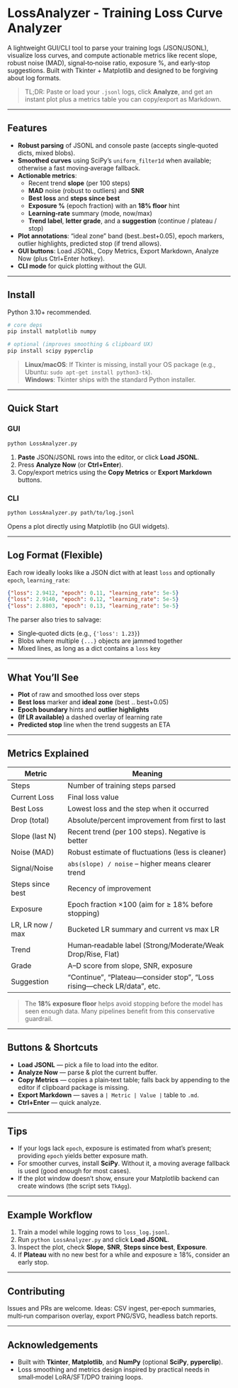 # LossAnalyzer - Training Loss Curve Analyzer

A lightweight GUI/CLI tool to parse your training logs (JSON/JSONL), visualize loss curves, and compute actionable metrics like recent slope, robust noise (MAD), signal‑to‑noise ratio, exposure %, and early‑stop suggestions. Built with Tkinter + Matplotlib and designed to be forgiving about log formats.

> TL;DR: Paste or load your `.jsonl` logs, click **Analyze**, and get an instant plot plus a metrics table you can copy/export as Markdown.

---

## Features

- **Robust parsing** of JSONL and console paste (accepts single‑quoted dicts, mixed blobs).
- **Smoothed curves** using SciPy’s `uniform_filter1d` when available; otherwise a fast moving‑average fallback.
- **Actionable metrics**:
  - Recent trend **slope** (per 100 steps)
  - **MAD** noise (robust to outliers) and **SNR**
  - **Best loss** and **steps since best**
  - **Exposure %** (epoch fraction) with an **18% floor** hint
  - **Learning‑rate** summary (mode, now/max)
  - **Trend label**, **letter grade**, and a **suggestion** (continue / plateau / stop)
- **Plot annotations**: “ideal zone” band (best..best+0.05), epoch markers, outlier highlights, predicted stop (if trend allows).
- **GUI buttons**: Load JSONL, Copy Metrics, Export Markdown, Analyze Now (plus Ctrl+Enter hotkey).
- **CLI mode** for quick plotting without the GUI.

---

## Install

Python 3.10+ recommended.

```bash
# core deps
pip install matplotlib numpy

# optional (improves smoothing & clipboard UX)
pip install scipy pyperclip
```

> **Linux/macOS**: If Tkinter is missing, install your OS package (e.g., Ubuntu: `sudo apt-get install python3-tk`).  
> **Windows**: Tkinter ships with the standard Python installer.

---

## Quick Start

### GUI

```bash
python LossAnalyzer.py
```
1. **Paste** JSON/JSONL rows into the editor, or click **Load JSONL**.  
2. Press **Analyze Now** (or **Ctrl+Enter**).  
3. Copy/export metrics using the **Copy Metrics** or **Export Markdown** buttons.

### CLI

```bash
python LossAnalyzer.py path/to/log.jsonl
```
Opens a plot directly using Matplotlib (no GUI widgets).

---

## Log Format (Flexible)

Each row ideally looks like a JSON dict with at least `loss` and optionally `epoch`, `learning_rate`:

```json
{"loss": 2.9412, "epoch": 0.11, "learning_rate": 5e-5}
{"loss": 2.9140, "epoch": 0.12, "learning_rate": 5e-5}
{"loss": 2.8803, "epoch": 0.13, "learning_rate": 5e-5}
```

The parser also tries to salvage:
- Single‑quoted dicts (e.g., `{'loss': 1.23}`)
- Blobs where multiple `{...}` objects are jammed together
- Mixed lines, as long as a dict contains a `loss` key

---

## What You’ll See

- **Plot** of raw and smoothed loss over steps
- **Best loss** marker and **ideal zone** (best .. best+0.05)
- **Epoch boundary** hints and **outlier highlights**
- **(If LR available)** a dashed overlay of learning rate
- **Predicted stop** line when the trend suggests an ETA

---

## Metrics Explained

| Metric | Meaning |
|---|---|
| Steps | Number of training steps parsed |
| Current Loss | Final loss value |
| Best Loss | Lowest loss and the step when it occurred |
| Drop (total) | Absolute/percent improvement from first to last |
| Slope (last N) | Recent trend (per 100 steps). Negative is better |
| Noise (MAD) | Robust estimate of fluctuations (less is cleaner) |
| Signal/Noise | `abs(slope) / noise` – higher means clearer trend |
| Steps since best | Recency of improvement |
| Exposure | Epoch fraction ×100 (aim for ≥ 18% before stopping) |
| LR, LR now / max | Bucketed LR summary and current vs max LR |
| Trend | Human‑readable label (Strong/Moderate/Weak Drop/Rise, Flat) |
| Grade | A–D score from slope, SNR, exposure |
| Suggestion | “Continue”, “Plateau—consider stop”, “Loss rising—check LR/data”, etc. |

> The **18% exposure floor** helps avoid stopping before the model has seen enough data. Many pipelines benefit from this conservative guardrail.

---

## Buttons & Shortcuts

- **Load JSONL** — pick a file to load into the editor.
- **Analyze Now** — parse & plot the current buffer.
- **Copy Metrics** — copies a plain‑text table; falls back by appending to the editor if clipboard package is missing.
- **Export Markdown** — saves a `| Metric | Value |` table to `.md`.
- **Ctrl+Enter** — quick analyze.

---

## Tips

- If your logs lack `epoch`, exposure is estimated from what’s present; providing `epoch` yields better exposure math.
- For smoother curves, install **SciPy**. Without it, a moving average fallback is used (good enough for most cases).
- If the plot window doesn’t show, ensure your Matplotlib backend can create windows (the script sets `TkAgg`).

---

## Example Workflow

1. Train a model while logging rows to `loss_log.jsonl`.  
2. Run `python LossAnalyzer.py` and click **Load JSONL**.  
3. Inspect the plot, check **Slope**, **SNR**, **Steps since best**, **Exposure**.  
4. If **Plateau** with no new best for a while and exposure ≥ 18%, consider an early stop.

---

## Contributing

Issues and PRs are welcome. Ideas: CSV ingest, per‑epoch summaries, multi‑run comparison overlay, export PNG/SVG, headless batch reports.

---

## Acknowledgements

- Built with **Tkinter**, **Matplotlib**, and **NumPy** (optional **SciPy**, **pyperclip**).
- Loss smoothing and metrics design inspired by practical needs in small‑model LoRA/SFT/DPO training loops.
